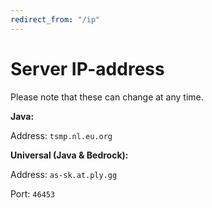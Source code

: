 ```yaml
---
redirect_from: "/ip"
---
```


# Server IP-address
Please note that these can change at any time.

__Java:__

Address: `tsmp.nl.eu.org`

__Universal (Java & Bedrock):__

Address: `as-sk.at.ply.gg`

Port: `46453`
